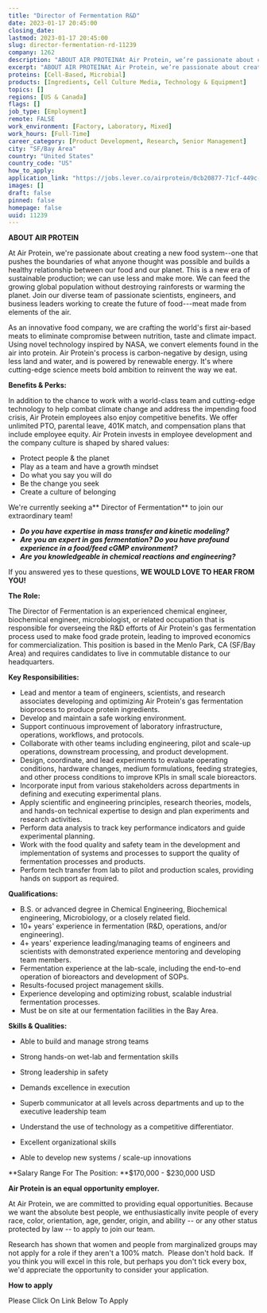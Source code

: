 ```yaml
---
title: "Director of Fermentation R&D"
date: 2023-01-17 20:45:00
closing_date: 
lastmod: 2023-01-17 20:45:00
slug: director-fermentation-rd-11239
company: 1262
description: "ABOUT AIR PROTEINAt Air Protein, we’re passionate about creating a new food system–one that pushes the boundaries of what anyone thought was possible and builds a healthy relationship between our food and our planet. This is a new era of sustainable production; we can use less and make more. We can feed the growing global population without destroying rainforests or warming the planet. Join our diverse team of passionate scientists, engineers, and business leaders working to create the future of food—meat made from elements of the air."
excerpt: "ABOUT AIR PROTEINAt Air Protein, we’re passionate about creating a new food system–one that pushes the boundaries of what anyone thought was possible and builds a healthy relationship between our food and our planet. This is a new era of sustainable production; we can use less and make more. We can feed the growing global population without destroying rainforests or warming the planet. Join our diverse team of passionate scientists, engineers, and business leaders working to create the future of food—meat made from elements of the air."
proteins: [Cell-Based, Microbial]
products: [Ingredients, Cell Culture Media, Technology & Equipment]
topics: []
regions: [US & Canada]
flags: []
job_type: [Employment]
remote: FALSE
work_environment: [Factory, Laboratory, Mixed]
work_hours: [Full-Time]
career_category: [Product Development, Research, Senior Management]
city: "SF/Bay Area"
country: "United States"
country_code: "US"
how_to_apply: 
application_link: "https://jobs.lever.co/airprotein/0cb20877-71cf-449c-b8b2-b542d17f0f2a"
images: []
draft: false
pinned: false
homepage: false
uuid: 11239
---
```

**ABOUT AIR PROTEIN**

At Air Protein, we're passionate about creating a new food system--one
that pushes the boundaries of what anyone thought was possible and
builds a healthy relationship between our food and our planet. This is a
new era of sustainable production; we can use less and make more. We can
feed the growing global population without destroying rainforests or
warming the planet. Join our diverse team of passionate scientists,
engineers, and business leaders working to create the future of
food---meat made from elements of the air.

As an innovative food company, we are crafting the world's first
air-based meats to eliminate compromise between nutrition, taste and
climate impact. Using novel technology inspired by NASA, we convert
elements found in the air into protein. Air Protein's process is
carbon-negative by design, using less land and water, and is powered by
renewable energy. It's where cutting-edge science meets bold ambition to
reinvent the way we eat.

**Benefits & Perks:**

In addition to the chance to work with a world-class team and
cutting-edge technology to help combat climate change and address the
impending food crisis, Air Protein employees also enjoy competitive
benefits. We offer unlimited PTO, parental leave, 401K match, and
compensation plans that include employee equity. Air Protein invests in
employee development and the company culture is shaped by shared values:

-   Protect people & the planet
-   Play as a team and have a growth mindset
-   Do what you say you will do
-   Be the change you seek
-   Create a culture of belonging

We're currently seeking a** Director of Fermentation** to join our
extraordinary team!

-   ***Do you have expertise in mass transfer and kinetic modeling?***
-   ***Are you an expert in gas fermentation? Do you have profound
    experience in a food/feed cGMP environment?***
-   ***Are you knowledgeable in chemical reactions and engineering?***

If you answered yes to these questions, **WE WOULD LOVE TO HEAR FROM
YOU!**

**The Role:**

The Director of Fermentation is an experienced chemical engineer,
biochemical engineer, microbiologist, or related occupation that is
responsible for overseeing the R&D efforts of Air Protein's gas
fermentation process used to make food grade protein, leading to
improved economics for commercialization. This position is based in the
Menlo Park, CA (SF/Bay Area) and requires candidates to live in
commutable distance to our headquarters.

**Key Responsibilities:**

-   Lead and mentor a team of engineers, scientists, and research
    associates developing and optimizing Air Protein's gas fermentation
    bioprocess to produce protein ingredients.
-   Develop and maintain a safe working environment.
-   Support continuous improvement of laboratory infrastructure,
    operations, workflows, and protocols.
-   Collaborate with other teams including engineering, pilot and
    scale-up operations, downstream processing, and product development.
-   Design, coordinate, and lead experiments to evaluate operating
    conditions, hardware changes, medium formulations, feeding
    strategies, and other process conditions to improve KPIs in small
    scale bioreactors.
-   Incorporate input from various stakeholders across departments in
    defining and executing experimental plans.
-   Apply scientific and engineering principles, research theories,
    models, and hands-on technical expertise to design and plan
    experiments and research activities. 
-   Perform data analysis to track key performance indicators and guide
    experimental planning.
-   Work with the food quality and safety team in the development and
    implementation of systems and processes to support the quality of
    fermentation processes and products.
-   Perform tech transfer from lab to pilot and production scales,
    providing hands on support as required.

**Qualifications:**

-   B.S. or advanced degree in Chemical Engineering, Biochemical
    engineering, Microbiology, or a closely related field.
-   10+ years' experience in fermentation (R&D, operations, and/or
    engineering).
-   4+ years' experience leading/managing teams of engineers and
    scientists with demonstrated experience mentoring and developing
    team members.
-   Fermentation experience at the lab-scale, including the end-to-end
    operation of bioreactors and development of SOPs.
-   Results-focused project management skills.
-   Experience developing and optimizing robust, scalable industrial
    fermentation processes.
-   Must be on site at our fermentation facilities in the Bay Area.

**Skills & Qualities:**

-   Able to build and manage strong teams

-   Strong hands-on wet-lab and fermentation skills

-   Strong leadership in safety

-   Demands excellence in execution

-   Superb communicator at all levels across departments and up to the
    executive leadership team

-   Understand the use of technology as a competitive differentiator.

-   Excellent organizational skills 

-   Able to develop new systems / scale-up innovations

**Salary Range For The Position: **\$170,000 - \$230,000 USD

**Air Protein is an equal opportunity employer.**

At Air Protein, we are committed to providing equal opportunities.
Because we want the absolute best people, we enthusiastically invite
people of every race, color, orientation, age, gender, origin, and
ability -- or any other status protected by law -- to apply to join our
team. 

Research has shown that women and people from marginalized groups may
not apply for a role if they aren\'t a 100% match.  Please don\'t hold
back.  If you think you will excel in this role, but perhaps you don't
tick every box, we\'d appreciate the opportunity to consider your
application.


**How to apply**


Please Click On Link Below To Apply
